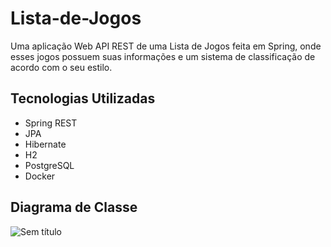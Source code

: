 # Lista-de-Jogos
Uma aplicação Web API REST de uma Lista de Jogos feita em Spring, onde esses jogos possuem suas informações e um sistema de classificação de acordo com o seu estilo. 

## Tecnologias Utilizadas
* Spring REST
* JPA
* Hibernate
* H2
* PostgreSQL
* Docker

## Diagrama de Classe

![Sem título](https://github.com/LucasPetruci/Lista-de-Jogos/assets/99514230/3cb77e1c-7c48-4445-8541-e4442cdc0fcb)




